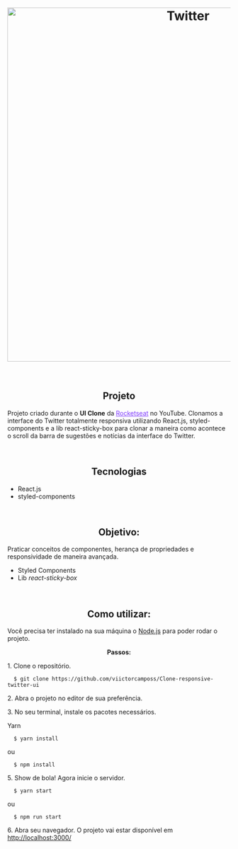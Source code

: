 <h1 align="center">
  <img src="public/twitter.gif" alt="Twitter" width="800">
</h1>

<br />

<h2 align="center">Projeto</h2>
<p>
Projeto criado durante o <strong>UI Clone</strong> da <a href="" style="color: #7f3bfd">Rocketseat</a> no YouTube. Clonamos a interface do Twitter totalmente responsiva utilizando React.js, styled-components e a lib react-sticky-box para clonar a maneira como acontece o scroll da barra de sugestões e notícias da interface do Twitter. 
</p>

<br />

<h2 align="center">Tecnologias</h2>
<ul>
  <li>React.js</li>
  <li>styled-components</li>
</ul>

<br />

<h2 align="center">Objetivo:</h2>
<p>
  Praticar conceitos de componentes, herança de propriedades e responsividade de maneira avançada.  
</p>
<ul>
  <li>Styled Components</li>
  <li>Lib<i> react-sticky-box</i></li>
</ul>

<br />

<h2 align="center">Como utilizar:</h2>
<p> Você precisa ter instalado na sua máquina o <a href="https://nodejs.org/en/">Node.js</a> para poder rodar o projeto.</p>
   
<p align="center">
  <strong>Passos:</strong>
</p>

<p>1. Clone o repositório.</p>

```
  $ git clone https://github.com/viictorcamposs/Clone-responsive-twitter-ui
```
<p>2. Abra o projeto no editor de sua preferência.</p>

<p>3. No seu terminal, instale os pacotes necessários.</p>

Yarn
```
  $ yarn install
```
ou
```
  $ npm install
```

<p>5. Show de bola! Agora inicie o servidor.</p>

```
  $ yarn start
```
ou
```
  $ npm run start
```
<p>6. Abra seu navegador. O projeto vai estar disponível em <a href="http://localhost:3000">http://localhost:3000/</a></p>